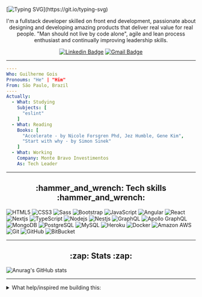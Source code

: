 [![Typing SVG](https://readme-typing-svg.demolab.com/?lines=Hi+there!+I'm+&lt;Guilherme+Gois/&gt;!)](https://git.io/typing-svg)

<p align="center">
I'm a fullstack developer skilled on front end development, passionate about designing and developing amazing products that deliver real value for real people. "Man should not live by code alone", agile and lean process enthusiast and continually improving leadership skills.
</p>

<div align="center">

  [![Linkedin Badge](https://img.shields.io/badge/LinkedIn-0077B5?style=for-the-badge&logo=linkedin&logoColor=white)](https://www.linkedin.com/in/guilhermejcgois/)
  [![Gmail Badge](https://img.shields.io/badge/Gmail-D14836?style=for-the-badge&logo=gmail&logoColor=white)](mailto:guijocargo@gmail.com)
</div>

---

<!--
**guilhermejcgois/guilhermejcgois** is a ✨ _special_ ✨ repository because its `README.md` (this file) appears on your GitHub profile.

Here are some ideas to get you started:

- 🔭 I’m currently working on ...
- 🌱 I’m currently learning ...
- 👯 I’m looking to collaborate on ...
- 🤔 I’m looking for help with ...
- 💬 Ask me about ...
- 📫 How to reach me: ...
- 😄 Pronouns: ...
- ⚡ Fun fact: ...
-->

```yaml
----
Who: Guilherme Gois
Pronoums: "He" | "Him"
From: São Paulo, Brazil
----
Actually:
  - What: Studying
    Subjects: [
      "eslint"
    ]
  - What: Reading
    Books: [
      "Accelerate - by Nicole Forsgren Phd, Jez Humble, Gene Kim",
      "Start with why - by Simon Sinek"
    ]
  - What: Working
    Company: Monte Bravo Investimentos
    As: Tech Leader
```

---

<h2 align="center"> :hammer_and_wrench: Tech skills :hammer_and_wrench: </h2>

![HTML5](https://img.shields.io/badge/-HTML5-E34F26?style=flat-square&logo=html5&logoColor=white)
![CSS3](https://img.shields.io/badge/-CSS3-1572B6?style=flat-square&logo=css3)
![Sass](https://img.shields.io/badge/-SASS-1572B6?style=flat-square&logo=sass)
![Bootstrap](https://img.shields.io/badge/-Bootstrap-563D7C?style=flat-square&logo=bootstrap)
![JavaScript](https://img.shields.io/badge/-JavaScript-black?style=flat-square&logo=javascript)
![Angular](https://img.shields.io/badge/-Angular-black?style=flat-square&logo=angular)
![React](https://img.shields.io/badge/-React-black?style=flat-square&logo=react)
![Nextjs](https://img.shields.io/badge/-Nextjs-black?style=flat-square&logo=Next.js)
![TypeScript](https://img.shields.io/badge/-TypeScript-007ACC?style=flat-square&logo=typescript)
![Nodejs](https://img.shields.io/badge/-Nodejs-black?style=flat-square&logo=Node.js)
![Nestjs](https://img.shields.io/badge/-Nestjs-black?style=flat-square&logo=NestJS)
![GraphQL](https://img.shields.io/badge/-GraphQL-E10098?style=flat-square&logo=graphql)
![Apollo GraphQL](https://img.shields.io/badge/-Apollo%20GraphQL-311C87?style=flat-square&logo=apollo-graphql)
![MongoDB](https://img.shields.io/badge/-MongoDB-black?style=flat-square&logo=mongodb)
![PostgreSQL](https://img.shields.io/badge/-PostgreSQL-336791?style=flat-square&logo=postgresql)
![MySQL](https://img.shields.io/badge/-MySQL-black?style=flat-square&logo=mysql)
![Heroku](https://img.shields.io/badge/-Heroku-430098?style=flat-square&logo=heroku)
![Docker](https://img.shields.io/badge/-Docker-black?style=flat-square&logo=docker)
![Amazon AWS](https://img.shields.io/badge/Amazon%20AWS-232F3E?style=flat-square&logo=amazon-aws)
![Git](https://img.shields.io/badge/-Git-black?style=flat-square&logo=git)
![GitHub](https://img.shields.io/badge/-GitHub-181717?style=flat-square&logo=github)
![BitBucket](https://img.shields.io/badge/-BitBucket-darkblue?style=flat-square&logo=bitbucket)

---

<h2 align="center"> :zap: Stats :zap: </h2>

![Anurag's GitHub stats](https://github-readme-stats.vercel.app/api?username=guilhermejcgois&theme=tokyonight&show_icons=true)

---

<details>
  <summary>What help/inspired me building this:</summary>
  
  - https://github.com/abhisheknaiidu/awesome-github-profile-readme
  - https://dev.to/envoy_/150-badges-for-github-pnk
  - https://github.com/syrashid/syrashid
  - https://github.com/DenverCoder1/readme-typing-svg
  - https://github-emoji-picker.vercel.app/
</details>
